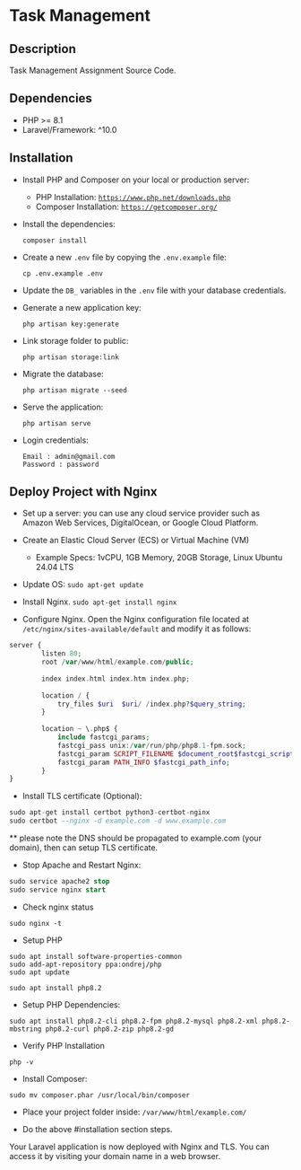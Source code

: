 # Task Management

## Description

Task Management Assignment Source Code.
## Dependencies

-   PHP >= 8.1
-   Laravel/Framework: ^10.0

## Installation
* Install PHP and Composer on your local or production server:
    - PHP Installation: <a href="https://www.php.net/downloads.php">`https://www.php.net/downloads.php`</a>
    - Composer Installation: <a href="https://getcomposer.org/">`https://getcomposer.org/`</a>
    
* Install the dependencies: 
    ```
    composer install
    ```
    
* Create a new `.env` file by copying the `.env.example` file: 
    ```
    cp .env.example .env
    ```
    
*  Update the `DB_` variables in the `.env` file with your database credentials.
    
* Generate a new application key: 
    ```
    php artisan key:generate
    ```

* Link storage folder to public: 
    ```
    php artisan storage:link
    ```
    
*  Migrate the database: 
    ```
    php artisan migrate --seed
    ```
    
*  Serve the application: 
    ```
    php artisan serve
    ```

*  Login credentials: 
    ```
    Email : admin@gmail.com
    Password : password
    ```
    

## Deploy Project with Nginx
*  Set up a server: you can use any cloud service provider such as Amazon Web Services, DigitalOcean, or Google Cloud Platform.

* Create an Elastic Cloud Server (ECS) or Virtual Machine (VM)
    - Example Specs: 1vCPU, 1GB Memory, 20GB Storage, Linux Ubuntu 24.04 LTS

* Update OS: `sudo apt-get update`
* Install Nginx. `sudo apt-get install nginx`

* Configure Nginx. Open the Nginx configuration file located at `/etc/nginx/sites-available/default` and modify it as follows:
```php
server { 
		listen 80; 
		root /var/www/html/example.com/public; 
		
		index index.html index.htm index.php;
		
		location / { 
			try_files $uri  $uri/ /index.php?$query_string; 
		}
		
		location ~ \.php$ {
			include fastcgi_params; 
			fastcgi_pass unix:/var/run/php/php8.1-fpm.sock;
			fastcgi_param SCRIPT_FILENAME $document_root$fastcgi_script_name;
			fastcgi_param PATH_INFO $fastcgi_path_info;
		} 
}
```

* Install TLS certificate (Optional):
```sql
sudo apt-get install certbot python3-certbot-nginx 
sudo certbot --nginx -d example.com -d www.example.com
```
** please note the DNS should be propagated to example.com (your domain), then can setup TLS certificate.

* Stop Apache and Restart Nginx:
```sql
sudo service apache2 stop
sudo service nginx start
```

* Check nginx status
```
sudo nginx -t
```

* Setup PHP
```
sudo apt install software-properties-common
sudo add-apt-repository ppa:ondrej/php
sudo apt update

sudo apt install php8.2
```

* Setup PHP Dependencies:
```
sudo apt install php8.2-cli php8.2-fpm php8.2-mysql php8.2-xml php8.2-mbstring php8.2-curl php8.2-zip php8.2-gd

```

* Verify PHP Installation
```
php -v
```

* Install Composer:
```
sudo mv composer.phar /usr/local/bin/composer
```

* Place your project folder inside: `/var/www/html/example.com/`

* Do the above #installation section steps.

Your Laravel application is now deployed with Nginx and TLS. You can access it by visiting your domain name in a web browser.
